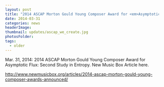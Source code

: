 ```yaml
---
layout: post
title: "2014 ASCAP Morton Gould Young Composer Award for <em>Asymptotic Flux: Second Study in Entropy</em>."
date: 2014-03-31
categories: news
headerImage:
thumbnail: updates/ascap_we_create.jpg
photosFolder:
tags:
  - older
---
```


Mar. 31, 2014: 2014 ASCAP Morton Gould Young Composer Award for Asymptotic Flux: Second Study in Entropy. New Music Box Article here.

http://www.newmusicbox.org/articles/2014-ascap-morton-gould-young-composer-awards-announced/
